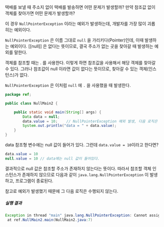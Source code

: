 택배를 보낼 때 주소지 없이 택배를 발송하면 어떤 문제가 발생할까? 만약 참조값 없이 객체를 찾아가면 어떤 문제가 발생할까?

이 경우 `NullPointerException` 이라는 예외가 발생하는데, 개발자를 가장 많이 괴롭히는 예외이다.

`NullPointerException` 은 이름 그대로 `null` 을 가리키다(Pointer)인데, 이때 발생하는 예외이다. [[null]] 은 없다는 뜻이므로, 결국 주소가 없는 곳을 찾아갈 때 발생하는 예외를 말한다.

객체를 참조할 때는 . 를 사용한다. 이렇게 하면 참조값을 사용해서 해당 객체를 찾아갈 수 있다. 그러나 참조값이 null 이라면 값이 없다는 뜻이므로, 찾아갈 수 있는 객체(인스턴스)가 없다.

`NullPointerException` 은 이처럼 `null` 에 `.` 을 사용했을 때 발생한다.

```java
package ref;

public class NullMain2 {

    public static void main(String[] args) {
        Data data = null;
        data.value = 10;    // NullPointerException 예외 발생, 다음 로직은 수행되지 않는다.
        System.out.println("data = " + data.value);
    }
}
```
data 참조형 변수에는 null 값이 들어가 있다. 그런데 `data.value = 10`이라고 한다면?
```java
data.value = 10
null.value = 10 // data에는 null 값이 들어있다.
```
결과적으로 null 값은 참조할 주소가 존재하지 않는다는 뜻이다. 따라서 참조할 객체 인스턴스가 존재하지 않으므로 다음과 같이 `java.lang.NullPointerException` 이 발생하고, 프로그램이 종료된다.

참고로 예외가 발생했기 때문에 그 다음 로직은 수행되지 않는다.
##### 실행 결과
```java
Exception in thread "main" java.lang.NullPointerException: Cannot assign field "value" because "data" is null
 at ref.NullMain2.main(NullMain2.java:7)
```
